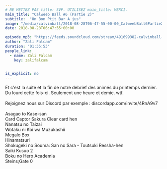 ```yaml
---
# NE METTEZ PAS title: SVP. UTILISEZ main_title: MERCI.
main_title: "Calweeb Ball #6 (Partie 2)"
subtitle:  "Un Bon Ptit Bar A jus"
image: "/media/calvinball/2018-08-28T06-47-55-00-00_CalweebBall6Partie2.jpg"
date: 2018-08-28T06:47:55+00:00

episode_mp3: "https://feeds.soundcloud.com/stream/491699382-calvinball-radio-calweeb-ball-6-partie-2-un-bon-ptit-bar-a-jus.mp3"
author: "Zali Falcam"
duration: "01:35:53"
people_link: 
  - name: Zali Falcam
    key: zalifalcam


is_explicit: no
---
```


<PodcastHeader/>

<!-- ECRIRE LA DESCRIPTION DE L'EPISODE SOUS CETTE LIGNE -->
Et c'est la suite et la fin de notre debrief des animés du printemps dernier. Du lourd cette fois-ci. Seulement une heure et demie. wtf.<br><br>Rejoignez nous sur Discord par exemple : discordapp.com/invite/4RnA9v7<br><br>Asagao to Kase-san<br>Card Captor Sakura Clear card hen<br>Nanatsu no Taizai<br>Wotaku ni Koi wa Muzukashii<br>Megalo Box<br>Hinamatsuri<br>Shokugeki no Souma: San no Sara - Toutsuki Ressha-hen<br>Saiki Kusuo 2<br>Boku no Hero Academia<br>Steins;Gate 0

